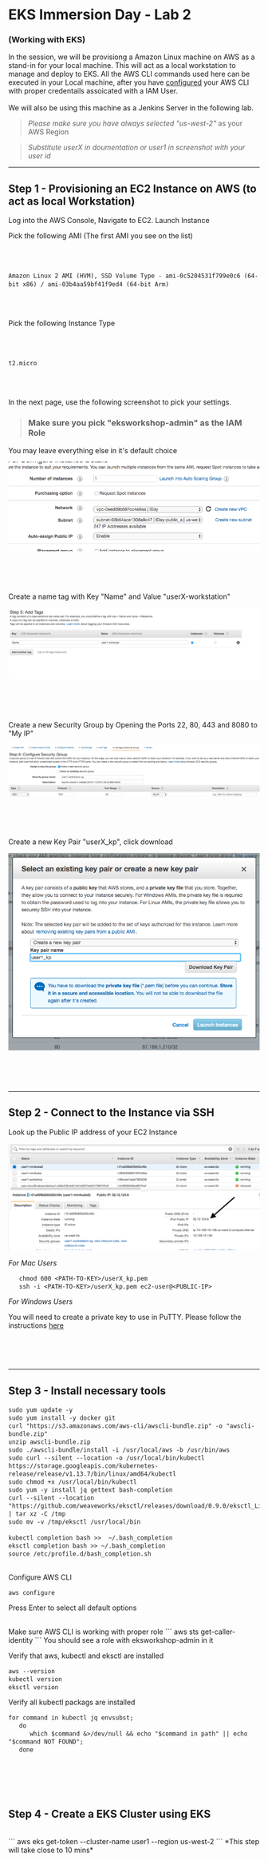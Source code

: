 
# EKS Immersion Day - Lab 2
### (Working with EKS)

In the session, we will be provisiong a Amazon Linux machine on AWS as a stand-in for your local machine. This will act as a local workstation to manage and deploy to EKS. All the AWS CLI commands used here can be executed in your Local machine, after you have 
[configured](https://docs.aws.amazon.com/cli/latest/userguide/cli-chap-configure.html) your AWS CLI with proper credentails assoicated with a IAM User.
<br/><br/>
We will also be using this machine as a Jenkins Server in the following lab.


> *Please make sure you have always selected "us-west-2"* as your AWS Region

> *Substitute userX in doumentation or user1 in screenshot with your user id*

   
     
     
----
Step 1 - Provisioning an EC2 Instance on AWS (to act as local Workstation)
----

Log into the AWS Console, Navigate to EC2. Launch Instance

Pick the following AMI (The first AMI you see on the list)

<br/>
<br/>


`Amazon Linux 2 AMI (HVM), SSD Volume Type - ami-0c5204531f799e0c6 (64-bit x86) / ami-03b4aa59bf41f9ed4 (64-bit Arm)`

<br/>
<br/>

Pick the following Instance Type

<br/>
<br/>


`t2.micro`

<br/>
<br/>


In the next page, use the following screenshot to pick your settings.
> ### Make sure you pick "eksworkshop-admin" as the IAM Role
You may leave everything else in it's default choice

![inst](https://github.com/nclouds/immersion-day-eks/blob/master/lab1/instance_settings.png)

<br/><br/><br/>

Create a name tag with Key "Name" and Value "userX-workstation"

![inst](https://github.com/nclouds/immersion-day-eks/blob/master/lab1/name.png)


<br/><br/><br/>

Create a new Security Group by Opening the Ports 22, 80, 443 and 8080 to "My IP"

![inst](https://github.com/nclouds/immersion-day-eks/blob/master/lab1/sg.png)

<br/><br/><br/>

Create a new Key Pair "userX_kp", click download

![inst](https://github.com/nclouds/immersion-day-eks/blob/master/lab1/kp.png)

<br/><br/><br/>

----
Step 2 - Connect to the Instance via SSH
----

Look up the Public IP address of your EC2 Instance

![inst](https://github.com/nclouds/immersion-day-eks/blob/master/lab1/public_ip.png)


*For Mac Users*

```
   chmod 600 <PATH-TO-KEY>/userX_kp.pem 
   ssh -i <PATH-TO-KEY>/userX_kp.pem ec2-user@<PUBLIC-IP>
```

*For Windows Users*

   You will need to create a private key to use in PuTTY. Please follow the instructions [here](https://linuxacademy.com/guide/17385-use-putty-to-access-ec2-linux-instances-via-ssh-from-windows/)

<br/><br/><br/>

----
Step 3 - Install necessary tools
----

```
sudo yum update -y
sudo yum install -y docker git
curl "https://s3.amazonaws.com/aws-cli/awscli-bundle.zip" -o "awscli-bundle.zip"
unzip awscli-bundle.zip
sudo ./awscli-bundle/install -i /usr/local/aws -b /usr/bin/aws
sudo curl --silent --location -o /usr/local/bin/kubectl https://storage.googleapis.com/kubernetes-release/release/v1.13.7/bin/linux/amd64/kubectl
sudo chmod +x /usr/local/bin/kubectl
sudo yum -y install jq gettext bash-completion
curl --silent --location "https://github.com/weaveworks/eksctl/releases/download/0.9.0/eksctl_Linux_amd64.tar.gz" | tar xz -C /tmp
sudo mv -v /tmp/eksctl /usr/local/bin

kubectl completion bash >>  ~/.bash_completion
eksctl completion bash >> ~/.bash_completion
source /etc/profile.d/bash_completion.sh

```
<br/>
Configure AWS CLI

```
aws configure
```
Press Enter to select all default options

<br/>
Make sure AWS CLI is working with proper role
```
 aws sts get-caller-identity
```
You should see a role with eksworkshop-admin in it


Verify that aws, kubectl and eksctl are installed
```
aws --version
kubectl version
eksctl version 
```

Verify all kubectl packags are installed
```
for command in kubectl jq envsubst;
   do
      which $command &>/dev/null && echo "$command in path" || echo "$command NOT FOUND";
   done
```
<br/><br/>
----
Step 4 - Create a EKS Cluster using EKS
----
<br/>
```
aws eks get-token --cluster-name user1 --region us-west-2
```
*This step will take close to 10 mins*



<br/><br/><br/>
